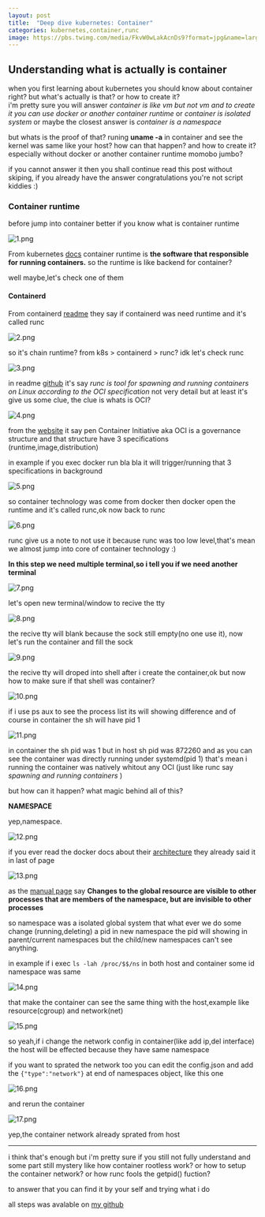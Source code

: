```yaml
---
layout: post
title:  "Deep dive kubernetes: Container"
categories: kubernetes,container,runc
image: https://pbs.twimg.com/media/FkvW0wLakAcnDs9?format=jpg&name=large
---
```


## Understanding what is actually is container
when you first learning about kubernetes you should know about container right? but what's actually is that? or how to create it?   
i'm pretty sure you will answer *container is like vm but not vm and to create it you can use docker or another container runtime* or *container is isolated system* or maybe the closest answer is *container is a namespace*

but whats is the proof of that? runing **uname -a** in container and see the kernel was same like your host? how can that happen? and how to create it? especially without docker or another container runtime momobo jumbo?

if you cannot answer it then you shall continue read this post without skiping, if you already have the answer congratulations you're not script kiddies :)


### Container runtime
before jump into container better if you know what is container runtime

![1.png](../../assets/img/kubernetes/container/1.png)

From kubernetes [docs](https://kubernetes.io/docs/setup/production-environment/container-runtimes/) container runtime is **the software that responsible for running containers.** so the runtime is like backend for container? 

well maybe,let's check one of them

#### Containerd
From containerd [readme](https://github.com/containerd/containerd#runtime-requirements) they say if containerd was need runtime and it's called runc

![2.png](../../assets/img/kubernetes/container/2.png)

so it's chain runtime? from k8s > containerd > runc? idk let's check runc

![3.png](../../assets/img/kubernetes/container/3.png)

in readme [github](https://github.com/opencontainers/runc#runc) it's say *runc is tool for spawning and running containers on Linux according to the OCI specification* not very detail but at least it's give us some clue, the clue is whats is OCI?

![4.png](../../assets/img/kubernetes/container/4.png)

from the [website](https://opencontainers.org/about/overview/) it say pen Container Initiative aka OCI is a governance structure and that structure have 3 specifications (runtime,image,distribution)

in example if you exec docker run bla bla it will trigger/running that 3 specifications in background

![5.png](../../assets/img/kubernetes/container/5.png)

so container technology was come from docker then docker open the runtime and it's called runc,ok now back to runc


![6.png](../../assets/img/kubernetes/container/6.png)

runc give us a note to not use it because runc was too low level,that's mean we almost jump into core of container technology :)

**In this step we need multiple terminal,so i tell you if we need another terminal**

![7.png](../../assets/img/kubernetes/container/7.png)

let's open new terminal/window to recive the tty

![8.png](../../assets/img/kubernetes/container/8.png)

the recive tty will blank because the sock still empty(no one use it), now let's run the container and fill the sock

![9.png](../../assets/img/kubernetes/container/9.png)

the recive tty will droped into shell after i create the container,ok but now how to make sure if that shell was container?

![10.png](../../assets/img/kubernetes/container/10.png)

if i use ps aux to see the process list its will showing difference and of course in container the sh will have pid 1

![11.png](../../assets/img/kubernetes/container/11.png)

in container the sh pid was 1 but in host sh pid was 872260 and as you can see the container was directly running under systemd(pid 1) that's mean i running the container was natively whitout any OCI (just like runc say *spawning and running containers* )

but how can it happen? what magic behind all of this?

**NAMESPACE**

yep,namespace.

![12.png](../../assets/img/kubernetes/container/12.png)

if you ever read the docker docs about their [architecture](https://docs.docker.com/get-started/overview/#docker-architecture) they already said it in last of page

![13.png](../../assets/img/kubernetes/container/13.png)

as the [manual page](https://man7.org/linux/man-pages/man7/namespaces.7.html) say **Changes to the global resource are visible to other processes that are members of the namespace, but are invisible to other processes**

so namespace was a isolated global system that what ever we do some change (running,deleting) a pid in new namespace the pid will showing in parent/current namespaces but the child/new namespaces can't see anything.

in example if i exec `ls -lah /proc/$$/ns` in both host and container some id namespace was same

![14.png](../../assets/img/kubernetes/container/14.png)

that make the container can see the same thing with the host,example like resource(cgroup) and network(net)

![15.png](../../assets/img/kubernetes/container/15.png)

so yeah,if i change the network config in container(like add ip,del interface) the host will be effected because they have same namespace

if you want to sprated the network too you can edit the config.json and add the `{"type":"network"}` at end of namespaces object, like this one

![16.png](../../assets/img/kubernetes/container/16.png)

and rerun the container


![17.png](../../assets/img/kubernetes/container/17.png)


yep,the container network already sprated from host

------------------------------------------------------------------------------------------------------------------------------------------------------------------------
i think that's enough but i'm pretty sure if you still not fully understand and some part still mystery like how container rootless work? or how to setup the container network? or how runc fools the getpid() fuction?

to answer that you can find it by your self and trying what i do 

all steps was avalable on [my github](https://github.com/JustHumanz/Kube-dojo/blob/master/Pods/Container.md)


